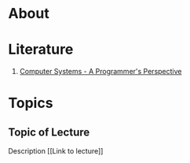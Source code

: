 ```toc
```
# About

# Literature
1. [Computer Systems - A Programmer's Perspective](ComputerSystems.pdf)

# Topics

## Topic of Lecture
Description
[[Link to lecture]]